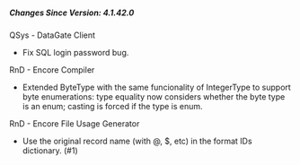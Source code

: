 ﻿<h5 id="SinceVersion">Changes Since Version: 4.1.42.0</h5>

<span class="changeNoteHeading"> QSys - DataGate Client</span>
<ul>
    <li>Fix SQL login password bug.</li>
</ul>

<span class="changeNoteHeading"> RnD - Encore Compiler</span>
<ul>
    <li>Extended ByteType with the same funcionality of IntegerType to support byte enumerations: type equality now considers whether the byte type is an enum; casting is forced if the type is enum.</li>
</ul>

<span class="changeNoteHeading"> RnD - Encore File Usage Generator</span>
<ul>
    <li>Use the original record name (with @, $, etc) in the format IDs dictionary. (#1)</li>
</ul>
